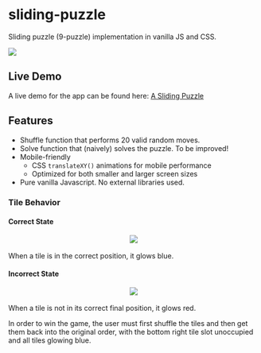 
# sliding-puzzle

Sliding puzzle (9-puzzle) implementation in vanilla JS and CSS.

<img src="https://i.imgur.com/nYcAClT.png" />

## Live Demo

A live demo for the app can be found here: [A Sliding Puzzle](http://breakfasthack.com/projects/sliding_puzzle/)

## Features
* Shuffle function that performs 20 valid random moves.
* Solve function that (naively) solves the puzzle. To be improved!
* Mobile-friendly
  * CSS `translateXY()` animations for mobile performance
  * Optimized for both smaller and larger screen sizes
* Pure vanilla Javascript. No external libraries used. 
  
### Tile Behavior
#### Correct State

<div  align="center">
<img src="https://i.imgur.com/MIUKPp4.png[/img" />
</div>
<br>
When a tile is in the correct position, it glows blue. 

#### Incorrect State

<div  align="center">
<img src="https://i.imgur.com/Lf59WRC.png" /></div>
<br>
When a tile is not in its correct final position, it glows red. 
<br>

In order to win the game, the user must first shuffle the tiles and then get them back into the original order, with the bottom right tile slot unoccupied and all tiles glowing blue.
